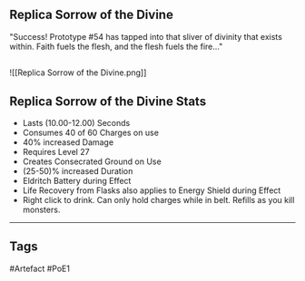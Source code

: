 ## Replica Sorrow of the Divine
"Success! Prototype #54 has tapped into that sliver of divinity that exists within.
Faith fuels the flesh, and the flesh fuels the fire..."
##
![[Replica Sorrow of the Divine.png]]
## Replica Sorrow of the Divine Stats
- Lasts (10.00-12.00) Seconds
- Consumes 40 of 60 Charges on use
- 40% increased Damage
- Requires Level 27
- Creates Consecrated Ground on Use
- (25-50)% increased Duration
- Eldritch Battery during Effect
- Life Recovery from Flasks also applies to Energy Shield during Effect
- Right click to drink. Can only hold charges while in belt. Refills as you kill monsters.


---
## Tags
#Artefact
#PoE1